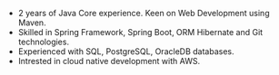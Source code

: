 - 2 years of Java Core experience. Keen on Web Development using Maven.
- Skilled in Spring Framework, Spring Boot, ORM Hibernate and Git technologies. 
- Experienced with SQL, PostgreSQL, OracleDB databases. 
- Intrested in cloud native development with AWS.

<!---
Fed333/Fed333 is a ✨ special ✨ repository because its `README.md` (this file) appears on your GitHub profile.
You can click the Preview link to take a look at your changes.
--->
